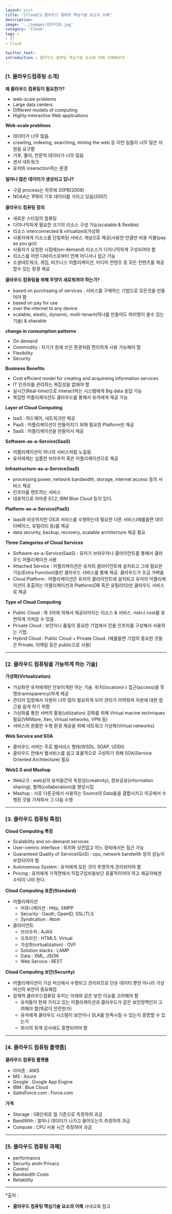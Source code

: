 ```yaml
---
layout: post
title: "[Cloud]2.클라우드 컴퓨팅 핵심기술 요소의 이해"
description: 
image: '../images/강아지35.jpg'
category: 'Cloud'
tags : 
- IT
- Cloud

twitter_text: 
introduction : 클라우드 컴퓨팅 핵심기술 요소에 대해 이해해보자 
---
```


### [1. 클라우드컴퓨팅 소개]

**왜 클라우드 컴퓨팅이 필요한가?**
 - web-scale problems
 - Large data centers
 - Different models of computing
 - Highly-interactive Web applications

**Web-scale problmes**
- 데이터가 너무 많음. 
- crawling, indexing, searching, mining the web 등 이런 일들이 너무 많은 자원을 요구함
- 기후, 물리, 천문학 데이터가 너무 많음
- 센서 네트워크
- 유저와 inseraction하는 환경

**얼마나 많은 데이터가 생성되고 있나?**
- 구글 process는 하루에 20PB(2008)
- NOAA는 1PB의 기후 데이터를 가지고 있음(2007)

**클라우드 컴퓨팅 정의**
- 새로운 스타일의 컴퓨팅
- 다이나믹하게 필요한 크기의 리소스 구성 가능(scalable & flexible)
- 리소스 interconnected & virtualized(가상화
- 사용자에게 리소스를 단일화된 서비스 개념으로 제공(사용한 만큼만 비용 지불(pay as you go))
- 사용자가 요청한 시점에(on-demand) 리소스가 다이나믹하게 구성되어야 함
- 리소스를 어떤 디바이스로부터 언제 어디서나 접근 가능
- 소셜네트워크, 게임, 비즈니스 어플리케이션, 미디어 컨텐츠 등 모든 컨텐츠를 제공할수 있는 환경 제공


**클라우드 컴퓨팅을 위해 무엇이 새로워져야 하는가?**
- based on purchsaing of services : 서비스를 구매하는 기법으로 모든것을 만들어야 함
- based on pay for use
- over the internet to any device
- scalable, elastic, dynamic, multi-tenant(하나를 만들어도 여러명이 쓸수 있는 기술) & sharable


**change in consumption patterns**
- On demand
- Commodity : 자기가 원래 쓰던 환경처럼 편리하게 사용 가능해야 함
- Flexibility
- Security 


**Business Benefits**
- Cost efficient model for creating and acquireing information services
- IT 인프라를 관리하는 복잡성을 없애야 함
- 실시간(Real-time)으로 interact하는 시스템에게 Big data 응답 가능
- 복잡한 어플리케이션도 클라우드를 통해서 유저에게 제공 가능


**Layer of Cloud Computing**
- IaaS : 하드웨어, 네트워크만 제공
- PaaS : 어플리케이션이 만들어지기 위해 필요한 Platform만 제공
- SaaS : 어플리케이션을 만들어서 제공


**Software-as-a-Service(SaaS)**
- 어플리케이션이 하나의 서비스처럼 노출됨.
- 유저에게는 심플한 브라우저 혹은 어플리케이션으로 제공

**Infrastructure-as-a-Service(IaaS)**
- processing power, network bandwidth, storage, internet access 등의 서비스 제공
- 인프라를 렌트하는 서비스
- 대표적으로 아마존 EC2, IBM Blue Cloud 등이 있다.

**Platform-as-a-Service(PaaS)**
- Iaas와 비슷하지만 OS과 서비스를 수행하는데 필요한 다른 서비스(예를들면 데이터베이스, 유틸리티 등)를 제공
- data security, backup, recovery, scalable architecture 제공 필요


**Three Categories of Cloud Services**
- Software-as-a-Service(SaaS) : 유저가 브라우저나 클라이언트를 통해서 클라우드 어플리케이션 사용
- Attached Service : 어플리케이션은 유저의 클라이언트에 설치되고 그에 필요한 기능(Extra Function)들만 클라우드 서비스를 통해 제공. 클라우드가 조금 가벼움
- Cloud Platform : 어플리케이션은 유저의 클라이언트에 설치되고 유저의 어플리케이션이 호출하는 어플리케이션과 Platform(DB 혹은 유틸리티)만 클라우드 서비스로 제공


**Type of Cloud Computing**
- Public Cloud : 제 3자에 의해서 제공되어지는 리소스 & 서비스. risk나 cost를 유연하게 가져갈 수 있음.
- Private Cloud : 보안이나 품질이 중요한 기업에서 전용 인프라를 구성해서 사용하는 기법.
- Hybrid Cloud : Public Cloud +  Private Cloud. (예를들면 기업의 중요한 것들은 Private, 이메일 등은 public으로 사용)


_ _ _



### [2. 클라우드 컴퓨팅을 가능하게 하는 기술]

**가상화(Virtualization)**
- 가상화란 유저에게만 안보이게만 하는 기술. 위치(location)나 접근(access)을 투명(trannsparency)하게 제공
- 관리자 입장에서 자원이 너무 많이 필요하게 되어 관리가 어려워져 자원에 대한 접근을 쉽게 하기 위함
- 가상화를 통한 서버의 활용(utilization) 강화를 위해 Virtual macine techniques 필요(VMWare, Xen, Virtual networks, VPN 등)
- 서비스의 원활한 수행 환경 제공을 위해 네트워크 가상화(Virtual networks)


**Web Service and SOA**
- 클라우드 서버는 주로 웹서비스 형태(WSDL. SOAP, UDDI)
- 클라우드 안에서 웹서비스를 쉽고 효율적으로 구성하기 위해 SOA(Service Oriented Architecture) 필요


**Web2.0 and Mashup**
- Web2.0 : web상의 유저들간의 독창성(creativity), 정보공유(information sharing), 협력(collaboration)을 향상시킴
- Mashup : 서로 다른곳에서 사용하는 Source의 Data들을 결합시키고 이곳에서 수행된 것을 가져와서 그 다음 수행



_ _ _



### [3. 클라우드 컴퓨팅 특징]

**Cloud Computing 특징**
- Scalability and on-demand services
- User-centric interface : 위치와 상관없고 어느 장비에서든 접근 가능
- Guaranteed Quality of Service(QoS) : cpu, network bandwith 등의 성능이 보장되어야 함
- Autonomous System : 유저에게 모든 것이 투명하게 관리되어야 함
- Pricing : 유저에게 가격면에서 직접구입비용보단 효율적이어야 하고 제공자에겐 수익이 나야 한다.


**Cloud Computing 표준(Standard)**
- 어플리케이션
	- 커뮤니케이션 : Http, XMPP
	- Security : Oauth, OpenID, SSL/TLS
	- Syndication : Atom
- 클라이언트
	- 브라우저 : AJAX
	- 오프라인 : HTML5. Virtual
	- 가상화(virtualization) : OVF
	- Solution stacks : LAMP
	- Data : XML, JSON
	- Web Service : REST



**Cloud Computing 보안(Security)**
- 어플리케이션이 가상 머신에서 수행되고 관리되므로 단순 데이터 뿐만 아니라 가상머신의 보안이 중요해짐
- 잠재적 클라우드컴퓨팅 유저는 아래와 같은 보안 이슈를 고려해야 함
	- 유저들이 현재 가지고 있는 어플리케이션과 클라우드가 같은 보안정책인지 고려해야 함(똑같이 안전한가)
	- 유저에게 클라우드 시스템이 보안이나 SLA를 만족시킬 수 있는지 증명할 수 있는가
	- 회사의 회계 감사에도 증명되어야 함

_ _ _




### [4. 클라우드 컴퓨팅 플랫폼]

**클라우드 컴퓨팅 플랫폼**
- 아마존 : AWS
- MS : Azure
- Google : Google App Engine
- IBM : Blue Cloud
- SalesForce.com : Force.com


**가격**
- Storage : GB단위로 월 기준으로 측정하여 과금
- BandWith : 얼마나 데이터가 나가고 들어오는지 측정하여 과금
- Compute : CPU 사용 시간 측정하여 과금




_ _ _




### [5. 클라우드 컴퓨팅 과제]
- performance
- Security andn Privacy
- Control
- Bandwidth Costs
- Reliability








_ _ _


*출처 : 
- **클라우드 컴퓨팅 핵심기술 요소의 이해** 사내교육 참고